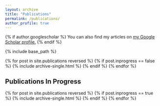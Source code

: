 ```yaml
---
layout: archive
title: "Publications"
permalink: /publications/
author_profile: true
---
```


{% if author.googlescholar %}
  You can also find my articles on <u><a href="{{author.googlescholar}}">my Google Scholar profile</a>.</u>
{% endif %}

{% include base_path %}

{% for post in site.publications reversed %}
  {% if post.inprogress == false %}
    {% include archive-single.html %}
  {% endif %}
{% endfor %}

## Publications In Progress

{% for post in site.publications reversed %}
  {% if post.inprogress == true %}
    {% include archive-single.html %}
  {% endif %}
{% endfor %}